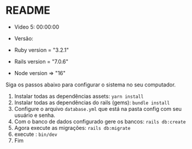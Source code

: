 # README
* Video 5: 00:00:00

* Versão:

* Ruby version = "3.2.1"

* Rails version = "7.0.6"

* Node version => "16"

Siga os passos abaixo para configurar o sistema no seu computador.
1. Instalar todas as dependências assets: `yarn install`
2. Instalar todas as dependências do rails (gems): `bundle install`
3. Configure o arquivo `database.yml` que está na pasta config com seu usuário e senha.
4. Com o banco de dados configurado gere os bancos: `rails db:create`
5. Agora execute as migrações: `rails db:migrate`
6. execute : `bin/dev`
7. Fim
